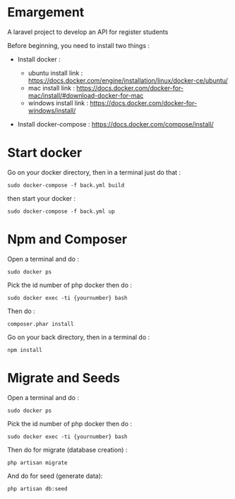 # Emargement
A laravel project to develop an API for register students

Before beginning, you need to install two things :
  - Install docker : 
 
    - ubuntu install link : https://docs.docker.com/engine/installation/linux/docker-ce/ubuntu/
    - mac install link :  https://docs.docker.com/docker-for-mac/install/#download-docker-for-mac
    - windows install link : https://docs.docker.com/docker-for-windows/install/
         
  - Install docker-compose : https://docs.docker.com/compose/install/

# Start docker

Go on your docker directory, then in a terminal just do that : 
```
sudo docker-compose -f back.yml build
```
then start your docker : 
```
sudo docker-compose -f back.yml up
```

# Npm and Composer

Open a terminal and do : 
```
sudo docker ps
```
Pick the id number of php docker then do :
```
sudo docker exec -ti {yournumber} bash
```
Then do :
```
composer.phar install
```

Go on your back directory, then in a terminal do : 
```
npm install
``` 

# Migrate and Seeds

Open a terminal and do : 
```
sudo docker ps
```
Pick the id number of php docker then do :
```
sudo docker exec -ti {yournumber} bash
```
Then do for migrate (database creation) :
```
php artisan migrate
```
And do for seed (generate data):
```
php artisan db:seed
```


